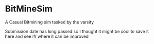 # BitMineSim
A Casual Bitmining sim tasked by the varsity

Submission date has long passed so I thought it might be cool to save it here and see if/ where it can be improved
